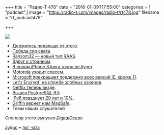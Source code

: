 +++
title = "Радио-Т 478"
date = "2016-01-09T17:55:00"
categories = [ "podcast",]
image = "https://radio-t.com/images/radio-t/rt478.jpg"
filename = "rt_podcast478"

+++

![](https://radio-t.com/images/radio-t/rt478.jpg)

- [Держитесь подальше от этого](https://news.radio-t.com/post/external-storage).
- [Победа сил света](https://news.radio-t.com/post/linux-and-open-source-have-won-get-over-it-zdnet).
- [Ransom32 — новый тип RAAS](https://news.radio-t.com/post/meet-ransom32-the-first-javascript-ransomware-for-windows-mac-and-linux).
- [Вдруг о странном](https://news.radio-t.com/post/second-amendment-to-the-united-states-constitution).
- [В новом iPhone 3.5mm точно не будет](https://news.radio-t.com/post/report-next-generation-iphone-design-will-ditch-the-3-5mm-headphone-jack).
- [Motorola уходит совсем](https://news.radio-t.com/post/motorola-will-be-no-more-lenovo-to-remove-brand-name-from-its-phones).
- [Microsoft прекращает поддержку всех версий IE, кроме 11](https://news.radio-t.com/post/na-sleduiushchei-nedele-microsoft-prekrashchaet-podderzhku-vsekh-versii-ie-krome-11).
- [Let's Encrypt' на службе злобных хакеров](https://news.radio-t.com/post/hackers-are-abusing-let-s-encrypt-s-free-https-certificates).
- [Netflix теперь везде](https://news.radio-t.com/post/netflix-officially-arrives-in-india-russia-vietnam-and-more-totaling-130-new-countries).
- [Вышел PostgreSQL 9.5](https://news.radio-t.com/post/vyshel-postgresql-9-5-upsert-rls-i-big-data).
- [IPv6 празднует 20 лет и 10%](https://news.radio-t.com/post/ipv6-celebrates-its-20th-birthday-by-reaching-10-percent-deployment).
- [Griffin вернет нам MagSafe](https://news.radio-t.com/post/the-griffin-breaksafe-brings-magsafe-back-to-the-macbook).
- Темы наших слушателей

_Спонсор этого выпуска [DigitalOcean](https://do.co/radiot)_

[аудио](https://cdn.radio-t.com/rt_podcast478.mp3) • [лог чата](http://chat.radio-t.com/logs/radio-t-478.html)
<audio src="https://cdn.radio-t.com/rt_podcast478.mp3" preload="none"></audio>
